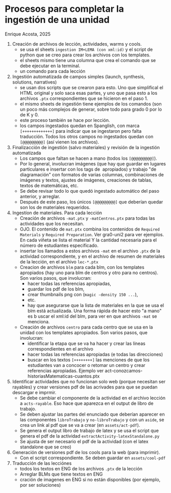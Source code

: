 # Procesos para completar la ingestión de una unidad

Enrique Acosta, 2025

1. Creación de archivos de lección, actividades, warms y cools.
   + se usa el sheets `ingestion IM+LEMA (con xml:id)` y el script de python que se creo para crear los archivos con los templates.
   + el sheets mismo tiene una columna que crea el comando que se debe ejecutar en la terminal.
   + un comando para cada lección
2. Ingestión automatizada de campos simples (launch, synthesis, solutions, narratives)
   + se usan dos scripts que se crearon para esto. Uno que simplifical el HTML original y solo saca esas partes, y uno que pasa esto a los archivos `.ptx` correspondientes que se hicieron en el paso 1.
   + el mismo sheets de ingestión tiene ejemplos de los comandos (son un poco más complejos de generar, sobre todo para grado 0 por lo de K y 0.
   + este proceso también se hace por lección.
   + los campos ingestados quedan en Spanglish, con marca `[+++++++++++++]` para indicar que se ingestaron pero falta traducción. Todos los otros campos no ingestados quedan con `[@@@@@@@@@]` (así vienen los archivos).
3. Finalizacción de ingestión (salvo materiales) y revisión de la ingestión automatizada
   + Los campos que faltan se hacen a mano (todos los `[@@@@@@@@@]`).
   + Por lo general, involucran imágenes (que hay que guardar en lugares particulares e insertar con los tags de <image> apropiados) y trabajo "de diagramación" con formatos de varias columnas, combinaciones de imágenes y textos, ajustes de imágenes, creaciones de tablas, textos de matemáticas, etc.
   + Se debe revisar todo lo que quedó ingestado automático del paso anterior, y arreglar.
   + Después de este paso, los únicos `[@@@@@@@@@]` que deberían quedar son los de materiales requeridos.
4. Ingestíon de materiales. Para cada lección
   + Creación de archivos `-mat.ptx` y `-matCentros.ptx` para todas las actividades que los necesitan.
   + OJO. El contenido de `mat.ptx` combina los contenidos de `Required Materials` y `Required Preparation`. Ver gra0-uni2 para ver ejemplos. En cada viñeta se lista el material Y la cantidad necesaria para el número de estudiantes especificado.
   + insertar los llamados a estos archivos `-mat` en el archivo `.ptx` de la actividad correspondiente, y en el archivo de resumen de materiales de la lección, en el archivo `lec-*.ptx`
   + Creacion de archivos `blm` para cada blm, con los templates apropiados (hay uno para blm de centros y otro para no centros). Son varios pasos, que involucran:
      -  hacer todas las referencias apropiadas,
      -  guardar los pdf de los blm,
      -  crear thumbnails png con (`magic -density 150 ...`),
      -  etc.
      -  hay que asegurarse que la lista de materiales en la que se usa el blm está actualizada. Una forma rápida de hacer esto "a mano" es b uscar el xml:id del blm, para ver en que archivos `-mat` se menciona. 
   + Creación de archivos `centro` para cada centro que se usa en la unidad con los templates apropiados. Son varios pasos, que involucran:
      -  identificar la etapa que se va ha hacer y crear las líneas correspondientes en el archivo
      -  hacer todas las referencias apropiadas (e todas las direcciones)
      -  buscar en los textos `[++++++++]` las menciones de que los estudiantes van a concocer o retomar un centro y crear referencias apropiadas. Ejemplo ver act-conozcamos-historiasMatematicas-cuantos.ptx
5. Identificar actividades que no funcionan solo web (porque necesitan ser rayables) y crear versiones pdf de las acrivades para que se puedan descargar e imprmir.
   +  Se debe cambiar el componente de la actividad en el archivo lección a `acts-rayable`. Eso hace que aparezca en el output de libro de trabajo.
   +  Se deben ajustar las partes del enunciado que deberían aparecer en las componentes `libroTrabajo` y `no-libroTrabajo` y con un `aside`, se crea un link al pdf que se va a crear (en `assets/act-pdf`).
   +  Se genera el output libro de trabajo de latex y se usa el script que genera el pdf de la actividad `extractActivity-latexStandalone.py`
   +  Se ajusta de ser necesario el pdf de la actividad (con el latex standalone que se creo)
8. Generación de versiones pdf de los cools para la web (para imprimir).
   +  Con el script correspondiente. Se deben guardar en `assets/cool-pdf`
6. Traducción de las lecciónes
   +  todos los textos en ENG de los archivos `.ptx` de la lección
   +  Arreglar BLMs que tiene textos en ENG
   +  cración de imagenes en ENG si no están disponibles (por ejemplo, por ser soluciones)
